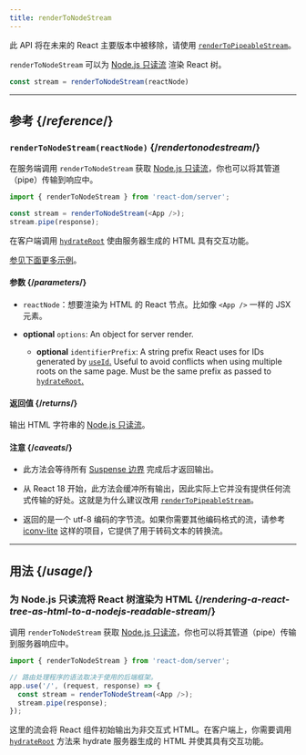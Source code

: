 ```yaml
---
title: renderToNodeStream
---
```


<Deprecated>

此 API 将在未来的 React 主要版本中被移除，请使用 [`renderToPipeableStream`](/reference/react-dom/server/renderToPipeableStream)。

</Deprecated>

<Intro>

`renderToNodeStream` 可以为 [Node.js 只读流](https://nodejs.org/api/stream.html#readable-streams) 渲染 React 树。

```js
const stream = renderToNodeStream(reactNode)
```

</Intro>

<InlineToc />

---

## 参考 {/*reference*/}

### `renderToNodeStream(reactNode)` {/*rendertonodestream*/}

在服务端调用 `renderToNodeStream` 获取 [Node.js 只读流](https://nodejs.org/api/stream.html#readable-streams)，你也可以将其管道（pipe）传输到响应中。

```js
import { renderToNodeStream } from 'react-dom/server';

const stream = renderToNodeStream(<App />);
stream.pipe(response);
```

在客户端调用 [`hydrateRoot`](/reference/react-dom/client/hydrateRoot) 使由服务器生成的 HTML 具有交互功能。

[参见下面更多示例](#usage)。

#### 参数 {/*parameters*/}

* `reactNode`：想要渲染为 HTML 的 React 节点。比如像 `<App />` 一样的 JSX 元素。

* **optional** `options`: An object for server render.
  * **optional** `identifierPrefix`: A string prefix React uses for IDs generated by [`useId`.](/reference/react/useId) Useful to avoid conflicts when using multiple roots on the same page. Must be the same prefix as passed to [`hydrateRoot`.](/reference/react-dom/client/hydrateRoot#parameters)

#### 返回值 {/*returns*/}

输出 HTML 字符串的 [Node.js 只读流](https://nodejs.org/api/stream.html#readable-streams)。

#### 注意 {/*caveats*/}

* 此方法会等待所有 [Suspense 边界](/reference/react/Suspense) 完成后才返回输出。

* 从 React 18 开始，此方法会缓冲所有输出，因此实际上它并没有提供任何流式传输的好处。这就是为什么建议改用 [`renderToPipeableStream`](/reference/react-dom/server/renderToPipeableStream)。

* 返回的是一个 utf-8 编码的字节流。如果你需要其他编码格式的流，请参考 [iconv-lite](https://www.npmjs.com/package/iconv-lite) 这样的项目，它提供了用于转码文本的转换流。

---

## 用法 {/*usage*/}

### 为 Node.js 只读流将 React 树渲染为 HTML {/*rendering-a-react-tree-as-html-to-a-nodejs-readable-stream*/}

调用 `renderToNodeStream` 获取 [Node.js 只读流](https://nodejs.org/api/stream.html#readable-streams)，你也可以将其管道（pipe）传输到服务器响应中。

```js {5-6}
import { renderToNodeStream } from 'react-dom/server';

// 路由处理程序的语法取决于使用的后端框架。
app.use('/', (request, response) => {
  const stream = renderToNodeStream(<App />);
  stream.pipe(response);
});
```

这里的流会将 React 组件初始输出为非交互式 HTML。在客户端上，你需要调用 [`hydrateRoot`](/reference/react-dom/client/hydrateRoot) 方法来 hydrate 服务器生成的 HTML 并使其具有交互功能。
